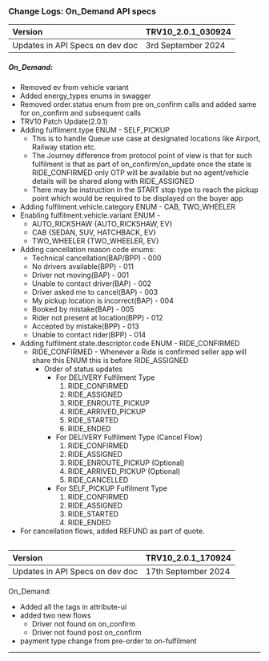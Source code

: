 ### Change Logs: On_Demand API specs

| Version                         | TRV10_2.0.1_030924 |
| :------------------------------ | :----------------- |
| Updates in API Specs on dev doc | 3rd September 2024 |

##### On_Demand:
- Removed ev from vehicle variant
- Added energy_types enums in swagger
- Removed order.status enum from pre on_confirm calls and added same for on_confirm and subsequent calls
- TRV10 Patch Update(2.0.1)
- Adding fulfilment.type ENUM - SELF_PICKUP
  - This is to handle Queue use case at designated locations like Airport, Railway station etc.
  - The Journey difference from protocol point of view is that for such fulfilment is that as part of on_confirm/on_update once the state is RIDE_CONFIRMED only OTP will be available but no agent/vehicle details will be shared along with RIDE_ASSIGNED
  - There may be instruction in the START stop type to reach the pickup point which would be required to be displayed on the buyer app
- Adding fulfilment.vehicle.category ENUM - CAB, TWO_WHEELER
- Enabling fulfilment.vehicle.variant ENUM -
  - AUTO_RICKSHAW {AUTO_RICKSHAW, EV}
  - CAB {SEDAN, SUV, HATCHBACK, EV}
  - TWO_WHEELER {TWO_WHEELER, EV}
- Adding cancellation reason code enums:
  - Technical cancellation(BAP/BPP) - 000
  - No drivers available(BPP) - 011
  - Driver not moving(BAP) - 001
  - Unable to contact driver(BAP) - 002
  - Driver asked me to cancel(BAP) - 003
  - My pickup location is incorrect(BAP) - 004
  - Booked by mistake(BAP) - 005
  - Rider not present at location(BPP) - 012
  - Accepted by mistake(BPP) - 013
  - Unable to contact rider(BPP) - 014
- Adding fulfilment.state.descriptor.code ENUM - RIDE_CONFIRMED
  - RIDE_CONFIRMED - Whenever a Ride is confirmed seller app will share this ENUM this is before RIDE_ASSIGNED
    - Order of status updates
      - For DELIVERY Fulfilment Type
        1. RIDE_CONFIRMED
        2. RIDE_ASSIGNED
        3. RIDE_ENROUTE_PICKUP
        4. RIDE_ARRIVED_PICKUP
        5. RIDE_STARTED
        6. RIDE_ENDED
      - For DELIVERY Fulfilment Type (Cancel Flow)
        1. RIDE_CONFIRMED
        2. RIDE_ASSIGNED
        3. RIDE_ENROUTE_PICKUP (Optional)
        4. RIDE_ARRIVED_PICKUP (Optional)
        5. RIDE_CANCELLED
      - For SELF_PICKUP Fulfilment Type
        1. RIDE_CONFIRMED
        2. RIDE_ASSIGNED
        3. RIDE_STARTED
        4. RIDE_ENDED
- For cancellation flows, added REFUND as part of quote.

##

| Version                         | TRV10_2.0.1_170924  |
| :------------------------------ | :------------------ |
| Updates in API Specs on dev doc | 17th September 2024 |

On_Demand:

- Added all the tags in attribute-ui
- added two new flows
  - Driver not found on on_confirm
  - Driver not found post on_confirm
- payment type change from pre-order to on-fulfilment

---
